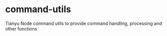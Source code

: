 # command-utils
Tianyu Node command utils to provide command handling, processing and other functions
